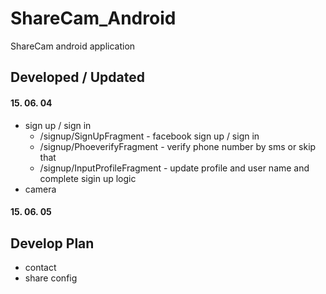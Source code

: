 # ShareCam_Android

ShareCam android application

## Developed / Updated
#### 15. 06. 04
- sign up / sign in 
  - /signup/SignUpFragment - facebook sign up / sign in 
  - /signup/PhoeverifyFragment - verify phone number by sms or skip that
  - /signup/InputProfileFragment - update profile and user name and complete sigin up logic 
- camera

#### 15. 06. 05



## Develop Plan
- contact
- share config




